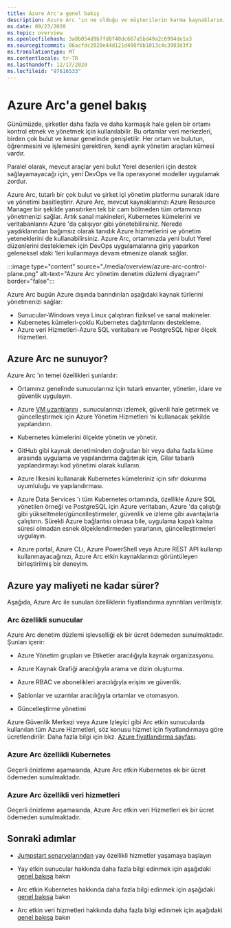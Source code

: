 ```yaml
---
title: Azure Arc'a genel bakış
description: Azure Arc 'ın ne olduğu ve müşterilerin karma kaynaklarını diğer Azure hizmetleri ve özellikleriyle yönetimi ve idare etmesine nasıl yardımcı olduğunu öğrenin.
ms.date: 09/23/2020
ms.topic: overview
ms.openlocfilehash: 3a8b054d9b7fd8f48dc667a5bd49a2c6994de1a3
ms.sourcegitcommit: 86acfdc2020e44d121d498f0b1013c4c3903d3f3
ms.translationtype: MT
ms.contentlocale: tr-TR
ms.lasthandoff: 12/17/2020
ms.locfileid: "97616533"
---
```

# <a name="azure-arc-overview"></a>Azure Arc'a genel bakış

Günümüzde, şirketler daha fazla ve daha karmaşık hale gelen bir ortamı kontrol etmek ve yönetmek için kullanılabilir. Bu ortamlar veri merkezleri, birden çok bulut ve kenar genelinde genişletilir. Her ortam ve bulutun, öğrenmesini ve işlemesini gerektiren, kendi ayrık yönetim araçları kümesi vardır.

Paralel olarak, mevcut araçlar yeni bulut Yerel desenleri için destek sağlayamayacağı için, yeni DevOps ve Ila operasyonel modeller uygulamak zordur.

Azure Arc, tutarlı bir çok bulut ve şirket içi yönetim platformu sunarak idare ve yönetimi basitleştirir. Azure Arc, mevcut kaynaklarınızı Azure Resource Manager bir şekilde yansıtırken tek bir cam bölmeden tüm ortamınızı yönetmenizi sağlar. Artık sanal makineleri, Kubernetes kümelerini ve veritabanlarını Azure 'da çalışıyor gibi yönetebilirsiniz. Nerede yaşdıklarından bağımsız olarak tanıdık Azure hizmetlerini ve yönetim yeteneklerini de kullanabilirsiniz. Azure Arc, ortamınızda yeni bulut Yerel düzenlerini desteklemek için DevOps uygulamalarına giriş yaparken geleneksel ıdaki 'leri kullanmaya devam etmenize olanak sağlar.

:::image type="content" source="./media/overview/azure-arc-control-plane.png" alt-text="Azure Arc yönetim denetim düzlemi diyagramı" border="false":::

Azure Arc bugün Azure dışında barındırılan aşağıdaki kaynak türlerini yönetmenizi sağlar:

* Sunucular-Windows veya Linux çalıştıran fiziksel ve sanal makineler.
* Kubernetes kümeleri-çoklu Kubernetes dağıtımlarını destekleme.
* Azure veri Hizmetleri-Azure SQL veritabanı ve PostgreSQL hiper ölçek Hizmetleri.

## <a name="what-does-azure-arc-deliver"></a>Azure Arc ne sunuyor?

Azure Arc 'ın temel özellikleri şunlardır:

* Ortamınız genelinde sunucularınız için tutarlı envanter, yönetim, idare ve güvenlik uygulayın.

* Azure [VM uzantılarını](./servers/manage-vm-extensions.md) , sunucularınızı izlemek, güvenli hale getirmek ve güncelleştirmek için Azure Yönetim Hizmetleri 'ni kullanacak şekilde yapılandırın.

* Kubernetes kümelerini ölçekte yönetin ve yönetir.

* GitHub gibi kaynak denetiminden doğrudan bir veya daha fazla küme arasında uygulama ve yapılandırma dağıtmak için, Gilar tabanlı yapılandırmayı kod yönetimi olarak kullanın.

* Azure Ilkesini kullanarak Kubernetes kümeleriniz için sıfır dokunma uyumluluğu ve yapılandırması.

* Azure Data Services 'ı tüm Kubernetes ortamında, özellikle Azure SQL yönetilen örneği ve PostgreSQL için Azure veritabanı, Azure 'da çalıştığı gibi yükseltmeler/güncelleştirmeler, güvenlik ve izleme gibi avantajlarla çalıştırın. Sürekli Azure bağlantısı olmasa bile, uygulama kapalı kalma süresi olmadan esnek ölçeklendirmeden yararlanın, güncelleştirmeleri uygulayın.

* Azure portal, Azure CLı, Azure PowerShell veya Azure REST API kullanıp kullanmayacağınızı, Azure Arc etkin kaynaklarınızı görüntüleyen birleştirilmiş bir deneyim.

## <a name="how-much-does-azure-arc-cost"></a>Azure yay maliyeti ne kadar sürer?

Aşağıda, Azure Arc ile sunulan özelliklerin fiyatlandırma ayrıntıları verilmiştir.

### <a name="arc-enabled-servers"></a>Arc özellikli sunucular

Azure Arc denetim düzlemi işlevselliği ek bir ücret ödemeden sunulmaktadır. Şunları içerir:

* Azure Yönetim grupları ve Etiketler aracılığıyla kaynak organizasyonu.

* Azure Kaynak Grafiği aracılığıyla arama ve dizin oluşturma.

* Azure RBAC ve abonelikleri aracılığıyla erişim ve güvenlik.

* Şablonlar ve uzantılar aracılığıyla ortamlar ve otomasyon.

* Güncelleştirme yönetimi

Azure Güvenlik Merkezi veya Azure Izleyici gibi Arc etkin sunucularda kullanılan tüm Azure Hizmetleri, söz konusu hizmet için fiyatlandırmaya göre ücretlendirilir. Daha fazla bilgi için bkz. [Azure fiyatlandırma sayfası](https://azure.microsoft.com/pricing/).

### <a name="azure-arc-enabled-kubernetes"></a>Azure Arc özellikli Kubernetes

Geçerli önizleme aşamasında, Azure Arc etkin Kubernetes ek bir ücret ödemeden sunulmaktadır.

### <a name="azure-arc-enabled-data-services"></a>Azure Arc özellikli veri hizmetleri

Geçerli önizleme aşamasında, Azure Arc etkin veri Hizmetleri ek bir ücret ödemeden sunulmaktadır.

## <a name="next-steps"></a>Sonraki adımlar

* [Jumpstart senaryolarından](https://azurearcjumpstart.io/azure_arc_jumpstart/) yay özellikli hizmetler yaşamaya başlayın

* Yay etkin sunucular hakkında daha fazla bilgi edinmek için aşağıdaki [genel bakışa](./servers/overview.md) bakın

* Arc etkin Kubernetes hakkında daha fazla bilgi edinmek için aşağıdaki [genel bakışa](./kubernetes/overview.md) bakın

* Arc etkin veri hizmetleri hakkında daha fazla bilgi edinmek için aşağıdaki [genel bakışa](https://azure.microsoft.com/services/azure-arc/hybrid-data-services/) bakın
